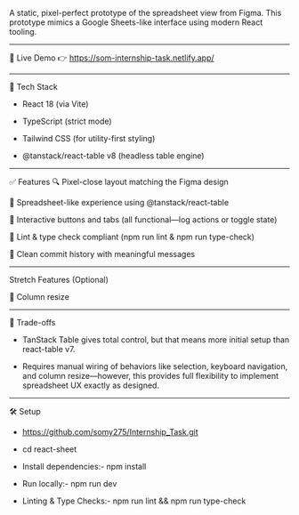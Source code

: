 A static, pixel-perfect prototype of the spreadsheet view from Figma.
This prototype mimics a Google Sheets-like interface using modern React tooling.
____________________________________________________________________________________________________________________________________

🚀 Live Demo
👉 https://som-internship-task.netlify.app/

__________________________________________________________________________________________________________________________________

🧰 Tech Stack 

- React 18 (via Vite)

- TypeScript (strict mode)

- Tailwind CSS (for utility-first styling)

- @tanstack/react-table v8 (headless table engine)

________________________________________________________________________________________________________________

✅ Features
🔍 Pixel-close layout matching the Figma design

🔢 Spreadsheet-like experience using @tanstack/react-table 

🔘 Interactive buttons and tabs (all functional—log actions or toggle state)

🧼 Lint & type check compliant (npm run lint & npm run type-check)

🧾 Clean commit history with meaningful messages

_________________________________________________________________________________________________________________

 Stretch Features (Optional)
 
📏 Column resize

_______________________________________________________________________________________________________________

🧠 Trade-offs
- TanStack Table gives total control, but that means more initial setup than react-table v7.

- Requires manual wiring of behaviors like selection, keyboard navigation, and column resize—however, this provides full flexibility to implement spreadsheet UX exactly as designed.

_______________________________________________________________________________________________________________

🛠️ Setup

- https://github.com/somy275/Internship_Task.git

- cd react-sheet

 - Install dependencies:- 
 npm install

- Run locally:- 
 npm run dev

- Linting & Type Checks:-
 npm run lint
 &&
 npm run type-check
